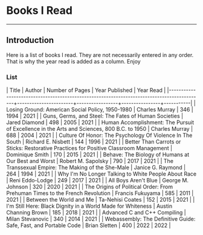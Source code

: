 # Books I Read
---

## Introduction

Here is a list of books I read. They are not necessarily entered in any order.
That is why the year read is added as a column. Enjoy

### List

| Title                                                                                      | Author                | Number of Pages | Year Published | Year Read |
|--------------------------------------------------------------------------------------------+-----------------------+-----------------+----------------+-----------|
| Losing Ground: American Social Policy, 1950-1980                                           | Charles Murray        |             346 |           1994 |      2021 |
| Guns, Germs, and Steel: The Fates of Human Societies                                       | Jared Diamond         |             498 |           2005 |      2021 |
| Human Accomplishment: The Pursuit of Excellence in the Arts and Sciences, 800 B.C. to 1950 | Charles Murray        |             688 |           2004 |      2021 |
| Culture Of Honor: The Psychology Of Violence In The South                                  | Richard E. Nisbett    |             144 |           1996 |      2021 |
| Better Than Carrots or Sticks: Restorative Practices for Positive Classroom Management     | Dominique Smith       |             170 |           2015 |      2021 |
| Behave: The Biology of Humans at Our Best and Worst                                        | Robert M. Sapolsky    |             790 |           2017 |      2021 |
| The Transsexual Empire: The Making of the She-Male                                         | Janice G. Raymond     |             264 |           1994 |      2021 |
| Why I'm No Longer Talking to White People About Race                                       | Reni Eddo-Lodge       |             249 |           2017 |      2021 |
| All Boys Aren't Blue                                                                       | George M. Johnson     |             320 |           2020 |      2021 |
| The Origins of Political Order: From Prehuman Times to the French Revolution               | Francis Fukuyama      |             585 |           2011 |      2021 |
| Between the World and Me                                                                   | Ta-Nehisi Coates      |             152 |           2015 |      2021 |
| I'm Still Here: Black Dignity in a World Made for Whiteness                                | Austin Channing Brown |             185 |           2018 |      2021 |
| Advanced C and C++ Compiling                                                               | Milan Stevanovic      |             340 |           2014 |      2021 |
| Webassembly: The Definitive Guide: Safe, Fast, and Portable Code                           | Brian Sletten         |             400 |           2022 |      2022 |
